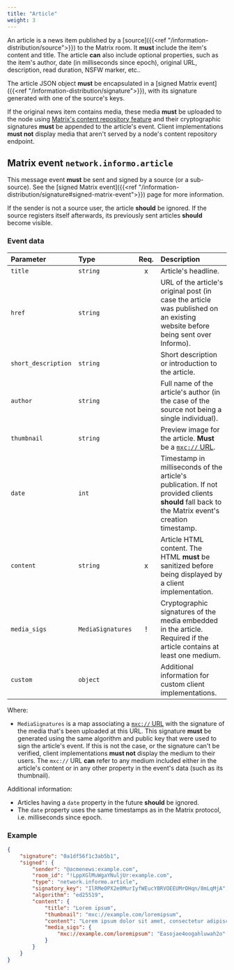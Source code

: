 ```yaml
---
title: "Article"
weight: 3
---
```


An article is a news item published by a [source]({{<ref
"/information-distribution/source">}}) to the Matrix room. It **must** include
the item's content and title. The article **can** also include optional
properties, such as the item's author, date (in milliseconds since epoch),
original URL, description, read duration, NSFW marker, etc..

The article JSON object **must** be encapsulated in a [signed Matrix
event]({{<ref "/information-distribution/signature">}}), with its signature
generated with one of the source's keys.

If the original news item contains media, these media **must** be uploaded to
the node using [Matrix's content repository
feature](https://matrix.org/docs/spec/client_server/r0.4.0.html#id112) and their
cryptographic signatures **must** be appended to the article's event. Client
implementations **must not** display media that aren't served by a node's
content repository endpoint.

## Matrix event `network.informo.article`

This message event **must** be sent and signed by a source (or a sub-source).
See the [signed Matrix event]({{<ref
"/information-distribution/signature#signed-matrix-event">}}) page for more
information.

If the sender is not a source user, the article **should** be ignored. If the
source registers itself afterwards, its previously sent articles **should**
become visible.

### Event data

| Parameter           | Type              | Req. | Description                                                                                                                                    |
|:--------------------|:------------------|:----:|:-----------------------------------------------------------------------------------------------------------------------------------------------|
| `title`             | `string`          |  x   | Article's headline.                                                                                                                            |
| `href`              | `string`          |      | URL of the article's original post (in case the article was published on an existing website before being sent over Informo).                  |
| `short_description` | `string`          |      | Short description or introduction to the article.                                                                                              |
| `author`            | `string`          |      | Full name of the article's author (in the case of the source not being a single individual).                                                   |
| `thumbnail`         | `string`          |      | Preview image for the article. **Must** be a [`mxc://` URL](https://matrix.org/docs/spec/client_server/r0.4.0.html#id112).                     |
| `date`              | `int`             |      | Timestamp in milliseconds of the article's publication. If not provided clients **should** fall back to the Matrix event's creation timestamp. |
| `content`           | `string`          |  x   | Article HTML content. The HTML **must** be sanitized before being displayed by a client implementation.                                        |
| `media_sigs`        | `MediaSignatures` |  !   | Cryptographic signatures of the media embedded in the article. Required if the article contains at least one medium.                           |
| `custom`            | `object`          |      | Additional information for custom client implementations.                                                                                      |

Where:

* `MediaSignatures` is a map associating a [`mxc://`
  URL](https://matrix.org/docs/spec/client_server/r0.4.0.html#id112) with the
  signature of the media that's been uploaded at this URL. This signature
  **must** be generated using the same algorithm and public key that were used
  to sign the article's event. If this is not the case, or the signature can't
  be verified, client implementations **must not** display the medium to their
  users. The `mxc://` URL **can** refer to any medium included either in the
  article's content or in any other property in the event's data (such as its
  thumbnail).

Additional information:

- Articles having a `date` property in the future **should** be ignored.
- The `date` property uses the same timestamps as in the Matrix protocol, i.e.
  milliseconds since epoch.

### Example

```json
{
    "signature": "0a1df56f1c3ab5b1",
    "signed": {
        "sender": "@acmenews:example.com",
        "room_id": "!LppXGlMuWgaYNuljUr:example.com",
        "type": "network.informo.article",
        "signatory_key": "IlRMeOPX2e0MurIyfWEucYBRVOEEUMrOHqn/8mLqMjA",
        "algorithm": "ed25519",
        "content": {
            "title": "Lorem ipsum",
            "thumbnail": "mxc://example.com/loremipsum",
            "content": "Lorem ipsum dolor sit amet, consectetur adipiscing elit.",
            "media_sigs": {
                "mxc://example.com/loremipsum": "Easojae4oogahluwah2o"
            }
        }
    }
}
```
